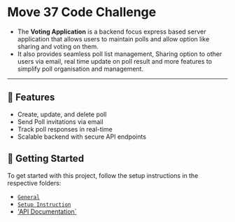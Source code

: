 # Move 37 Code Challenge

- The **Voting Application** is a backend focus express based server application that allows users to maintain polls and allow option like sharing and voting on them.
- It also provides seamless poll list management, Sharing option to other users via email, real time update on poll result and more features to simplify poll organisation and management.

---

## 🚀 Features

- Create, update, and delete poll
- Send Poll invitations via email
- Track poll responses in real-time
- Scalable backend with secure API endpoints

## 🧾 Getting Started

To get started with this project, follow the setup instructions in the respective folders:

- [`General`](./docs/general.md)
- [`Setup Instruction`](./docs/setup/index.md)
- ['API Documentation`](./docs/api/index.md)
